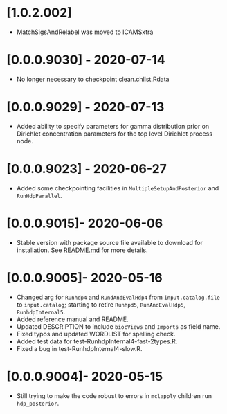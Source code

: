# [1.0.2.002]
* MatchSigsAndRelabel was moved to ICAMSxtra

# [0.0.0.9030] - 2020-07-14
* No longer necessary to checkpoint clean.chlist.Rdata

# [0.0.0.9029] - 2020-07-13
* Added ability to specify parameters for gamma distribution prior on 
  Dirichlet concentration parameters for the top level Dirichlet process node.

# [0.0.0.9023] - 2020-06-27
* Added some checkpointing facilities in `MultipleSetupAndPosterior` and `RunHdpParallel`.

# [0.0.0.9015]- 2020-06-06
* Stable version with package source file available to download for installation. See [README.md](https://github.com/steverozen/mSigHdp/blob/master/README.md) for more details.

# [0.0.0.9005]- 2020-05-16
* Changed arg for `Runhdp4` and `RundAndEvalHdp4` from `input.catalog.file` to
  `input.catalog`; starting to retire `Runhpd5`, `RunAndEvalHdp5`, `RunhdpInternal5`.
* Added reference manual and README.
* Updated DESCRIPTION to include `biocViews` and `Imports` as field name.
* Fixed typos and updated WORDLIST for spelling check.
* Added test data for test-RunhdpInternal4-fast-2types.R.
* Fixed a bug in test-RunhdpInternal4-slow.R.

# [0.0.0.9004]- 2020-05-15
* Still trying to make the code robust to errors in `mclapply` children
  run `hdp_posterior`.
